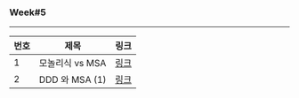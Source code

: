 ### Week#5

---

|번호|제목|링크|
|---|---|---|
|1|모놀리식 vs MSA|[링크](https://velog.io/@heoseungyeon/MSA-vs-%EB%AA%A8%EB%86%80%EB%A6%AC%EC%8B%9D-akg64flw)|
|2|DDD 와 MSA (1)|[링크](https://velog.io/@heoseungyeon/MSA-%EC%99%80-DDD-1-%EC%99%9C-%EB%82%B4%EA%B0%80-MSA%EC%99%80-DDD-%EC%97%90-%EA%B4%80%EC%8B%AC%EC%9D%84-%EA%B0%96%EA%B2%8C-%EB%90%98%EC%97%88%EC%9D%84%EA%B9%8C)|

